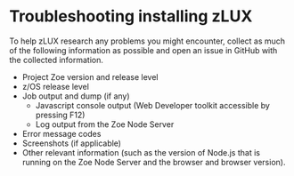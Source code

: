 # Troubleshooting installing zLUX

To help zLUX research any problems you might encounter, collect as much of the following information as possible and open an issue in GitHub with the collected information.

* Project Zoe version and release level
* z/OS release level
* Job output and dump \(if any\)
  * Javascript console output \(Web Developer toolkit accessible by pressing F12\)
  * Log output from the Zoe Node Server
* Error message codes
* Screenshots \(if applicable\)
* Other relevant information \(such as the version of Node.js that is running on the Zoe Node Server and the browser and browser version\).

